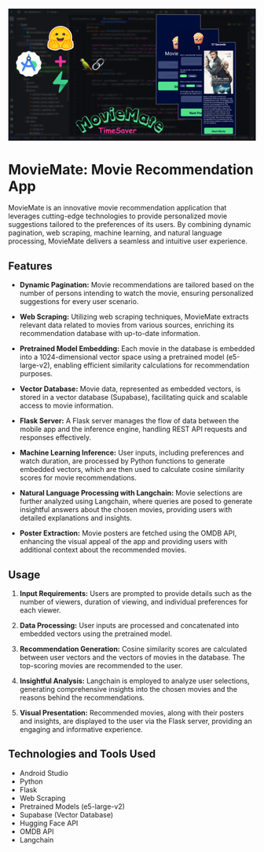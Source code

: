 
<p align = "center">
<img src="https://github.com/AymenLass/MovieMate/blob/main/Recommendations/App_poster.png">
</p>



# MovieMate: Movie Recommendation App

MovieMate is an innovative movie recommendation application that leverages cutting-edge technologies to provide personalized movie suggestions tailored to the preferences of its users. By combining dynamic pagination, web scraping, machine learning, and natural language processing, MovieMate delivers a seamless and intuitive user experience.

## Features

- **Dynamic Pagination:** Movie recommendations are tailored based on the number of persons intending to watch the movie, ensuring personalized suggestions for every user scenario.

- **Web Scraping:** Utilizing web scraping techniques, MovieMate extracts relevant data related to movies from various sources, enriching its recommendation database with up-to-date information.

- **Pretrained Model Embedding:** Each movie in the database is embedded into a 1024-dimensional vector space using a pretrained model (e5-large-v2), enabling efficient similarity calculations for recommendation purposes.

- **Vector Database:** Movie data, represented as embedded vectors, is stored in a vector database (Supabase), facilitating quick and scalable access to movie information.

- **Flask Server:** A Flask server manages the flow of data between the mobile app and the inference engine, handling REST API requests and responses effectively.

- **Machine Learning Inference:** User inputs, including preferences and watch duration, are processed by Python functions to generate embedded vectors, which are then used to calculate cosine similarity scores for movie recommendations.

- **Natural Language Processing with Langchain:** Movie selections are further analyzed using Langchain, where queries are posed to generate insightful answers about the chosen movies, providing users with detailed explanations and insights.

- **Poster Extraction:** Movie posters are fetched using the OMDB API, enhancing the visual appeal of the app and providing users with additional context about the recommended movies.

## Usage

1. **Input Requirements:** Users are prompted to provide details such as the number of viewers, duration of viewing, and individual preferences for each viewer.

2. **Data Processing:** User inputs are processed and concatenated into embedded vectors using the pretrained model.

3. **Recommendation Generation:** Cosine similarity scores are calculated between user vectors and the vectors of movies in the database. The top-scoring movies are recommended to the user.

4. **Insightful Analysis:** Langchain is employed to analyze user selections, generating comprehensive insights into the chosen movies and the reasons behind the recommendations.

5. **Visual Presentation:** Recommended movies, along with their posters and insights, are displayed to the user via the Flask server, providing an engaging and informative experience.

## Technologies and Tools Used

- Android Studio
- Python
- Flask
- Web Scraping
- Pretrained Models (e5-large-v2)
- Supabase (Vector Database)
- Hugging Face API
- OMDB API
- Langchain

